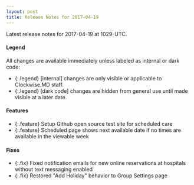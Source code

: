 ```yaml
---
layout: post
title: Release Notes for 2017-04-19
---
```


Latest release notes for 2017-04-19 at 1029-UTC.

<div class='legend' markdown='1'>

#### Legend

All changes are available immediately unless labeled as internal or dark code:

- {:.legend} [internal] changes are only visible or applicable to Clockwise.MD staff.
- {:.legend} [dark code] changes are hidden from general use until made visible at a later date.

</div>

<div class='features' markdown='1'>

#### Features

- {:.feature} Setup Github open source test site for scheduled care
- {:.feature} Scheduled page shows next available date if no times are available in the viewable week

</div>

<div class='fixes' markdown='1'>

#### Fixes

- {:.fix} Fixed notification emails for new online reservations at hospitals without text messaging enabled
- {:.fix} Restored "Add Holiday" behavior to Group Settings page

</div>
